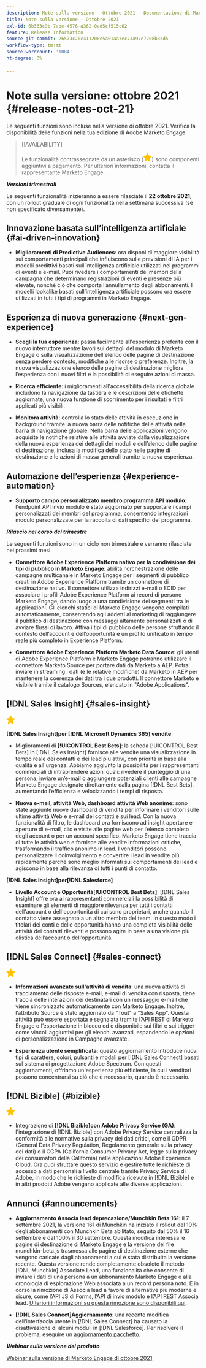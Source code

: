 ```yaml
---
description: Note sulla versione - Ottobre 2021 - Documentazione di Marketo - Documentazione del prodotto
title: Note sulla versione - Ottobre 2021
exl-id: 6b363c9b-7abe-4576-a362-0ad5cf515c02
feature: Release Information
source-git-commit: 26573c20c411208e5a01aa7ec73a97e7208b35d5
workflow-type: tm+mt
source-wordcount: '1084'
ht-degree: 0%

---
```


# Note sulla versione: ottobre 2021 {#release-notes-oct-21}

Le seguenti funzioni sono incluse nella versione di ottobre 2021. Verifica la disponibilità delle funzioni nella tua edizione di Adobe Marketo Engage.

>[!AVAILABILITY]
>
>Le funzionalità contrassegnate da un asterisco (![](assets/yellow-star.png)) sono componenti aggiuntivi a pagamento. Per ulteriori informazioni, contatta il rappresentante Marketo Engage.

**_Versioni trimestrali_**

Le seguenti funzionalità inizieranno a essere rilasciate il **22 ottobre 2021**, con un rollout graduale di ogni funzionalità nella settimana successiva (se non specificato diversamente).

## Innovazione basata sull’intelligenza artificiale {#ai-driven-innovation}

* **Miglioramenti di Predictive Audiences**: ora disponi di maggiore visibilità sui comportamenti principali che influiscono sulle previsioni di IA per i modelli predittivi basati sull’intelligenza artificiale utilizzati nei programmi di eventi e e-mail. Puoi rivedere i comportamenti dei membri della campagna che determinano registrazioni di eventi e presenze più elevate, nonché ciò che comporta l’annullamento degli abbonamenti. I modelli lookalike basati sull’intelligenza artificiale possono ora essere utilizzati in tutti i tipi di programmi in Marketo Engage.

## Esperienza di nuova generazione {#next-gen-experience}

* **Scegli la tua esperienza**: passa facilmente all&#39;esperienza preferita con il nuovo interruttore mentre lavori sui dettagli del modulo di Marketo Engage o sulla visualizzazione dell&#39;elenco delle pagine di destinazione senza perdere contesto, modifiche alle risorse o preferenze. Inoltre, la nuova visualizzazione elenco delle pagine di destinazione migliora l’esperienza con i nuovi filtri e la possibilità di eseguire azioni di massa.

* **Ricerca efficiente**: i miglioramenti all&#39;accessibilità della ricerca globale includono la navigazione da tastiera e le descrizioni delle etichette aggiornate, una nuova funzione di scorrimento per i risultati e filtri applicati più visibili.

* **Monitora attività**: controlla lo stato delle attività in esecuzione in background tramite la nuova barra delle notifiche delle attività nella barra di navigazione globale. Nella barra delle applicazioni vengono acquisite le notifiche relative alle attività avviate dalla visualizzazione della nuova esperienza dei dettagli dei moduli e dell’elenco delle pagine di destinazione, inclusa la modifica dello stato nelle pagine di destinazione e le azioni di massa generali tramite la nuova esperienza.

## Automazione dell’esperienza {#experience-automation}

* **Supporto campo personalizzato membro programma API modulo**: l&#39;endpoint API invio modulo è stato aggiornato per supportare i campi personalizzati dei membri del programma, consentendo integrazioni modulo personalizzate per la raccolta di dati specifici del programma.

**_Rilascio nel corso del trimestre_**

Le seguenti funzioni sono in un ciclo non trimestrale e verranno rilasciate nei prossimi mesi.

* **Connettore Adobe Experience Platform nativo per la condivisione dei tipi di pubblico in Marketo Engage**: abilita l&#39;orchestrazione delle campagne multicanale in Marketo Engage per i segmenti di pubblico creati in Adobe Experience Platform tramite un connettore di destinazione nativo. Il connettore utilizza indirizzi e-mail o ECID per associare i profili Adobe Experience Platform ai record di persone Marketo Engage, dando luogo a una condivisione dei segmenti tra le applicazioni. Gli elenchi statici di Marketo Engage vengono compilati automaticamente, consentendo agli addetti al marketing di raggiungere il pubblico di destinazione con messaggi altamente personalizzati o di avviare flussi di lavoro. Attiva i tipi di pubblico delle persone sfruttando il contesto dell’account e dell’opportunità e un profilo unificato in tempo reale più completo in Experience Platform.

* **Connettore Adobe Experience Platform Marketo Data Source**: gli utenti di Adobe Experience Platform e Marketo Engage potranno utilizzare il connettore Marketo Source per portare dati da Marketo a AEP. Potrai inviare in streaming i dati (e le relative modifiche) da Marketo in AEP per mantenere la coerenza dei dati tra i due prodotti. Il connettore Marketo è visibile tramite il catalogo Sources, elencato in &quot;Adobe Applications&quot;.

## [!DNL Sales Insight] {#sales-insight}

![(stella)](assets/yellow-star.png)

**[!DNL Sales Insight]per [!DNL Microsoft Dynamics 365] vendite**

* Miglioramenti di **[!UICONTROL Best Bets]**: la scheda [!UICONTROL Best Bets] in [!DNL Sales Insight] fornisce alle vendite una visualizzazione in tempo reale dei contatti e dei lead più attivi, con priorità in base alla qualità e all&#39;urgenza. Abbiamo aggiunto la possibilità per i rappresentanti commerciali di intraprendere azioni quali: rivedere il punteggio di una persona, inviare un’e-mail o aggiungere potenziali clienti alle campagne Marketo Engage designate direttamente dalla pagina [!DNL Best Bets], aumentando l’efficienza e velocizzando i tempi di risposta.

* **Nuova e-mail, attività Web, dashboard attività Web anonime**: sono state aggiunte nuove dashboard di vendita per informare i venditori sulle ultime attività Web e e-mail dei contatti e sui lead. Con la nuova funzionalità di filtro, le dashboard ora forniscono ad insight aperture e aperture di e-mail, clic e visite alle pagine web per l’elenco completo degli account o per un account specifico. Marketo Engage tiene traccia di tutte le attività web e fornisce alle vendite informazioni critiche, trasformando il traffico anonimo in lead. I venditori possono personalizzare il coinvolgimento e convertire i lead in vendite più rapidamente perché sono meglio informati sui comportamenti dei lead e agiscono in base alla rilevanza di tutti i punti di contatto.

**[!DNL Sales Insight]per[!DNL Salesforce]**

* **Livello Account e Opportunità[!UICONTROL Best Bets]**: [!DNL Sales Insight] offre ora ai rappresentanti commerciali la possibilità di esaminare gli elementi di maggiore rilevanza per tutti i contatti dell&#39;account o dell&#39;opportunità di cui sono proprietari, anche quando il contatto viene assegnato a un altro membro del team. In questo modo i titolari dei conti e delle opportunità hanno una completa visibilità delle attività dei contatti rilevanti e possono agire in base a una visione più olistica dell’account o dell’opportunità.

## [!DNL Sales Connect] {#sales-connect}

![(stella)](assets/yellow-star.png)

* **Informazioni avanzate sull&#39;attività di vendita**: una nuova attività di tracciamento delle risposte e-mail, e-mail di vendita con risposta, tiene traccia delle interazioni dei destinatari con un messaggio e-mail che viene sincronizzato automaticamente con Marketo Engage. Inoltre, l’attributo Source è stato aggiornato da &quot;Tout&quot; a &quot;Sales App&quot;. Questa attività può essere esportata e segnalata tramite l’API REST di Marketo Engage o l’esportazione in blocco ed è disponibile sui filtri e sui trigger come vincoli aggiuntivi per gli elenchi avanzati, espandendo le opzioni di personalizzazione in Campagne avanzate.

* **Esperienza utente semplificata**: questo aggiornamento introduce nuovi tipi di carattere, colori, pulsanti e modali per [!DNL Sales Connect] basati sul sistema di progettazione Adobe Spectrum. Con questi aggiornamenti, offriamo un&#39;esperienza più efficiente, in cui i venditori possono concentrarsi su ciò che è necessario, quando è necessario.

## [!DNL Bizible] {#bizible}

![](assets/yellow-star.png)

* Integrazione di **[!DNL Bizible]con Adobe Privacy Service (GA)**: l&#39;integrazione di [!DNL Bizible] con Adobe Privacy Service centralizza la conformità alle normative sulla privacy dei dati critici, come il GDPR (General Data Privacy Regulation, Regolamento generale sulla privacy dei dati) o il CCPA (California Consumer Privacy Act, legge sulla privacy dei consumatori della California) nelle applicazioni Adobe Experience Cloud. Ora puoi sfruttare questo servizio e gestire tutte le richieste di accesso a dati personali a livello centrale tramite Privacy Service di Adobe, in modo che le richieste di modifica ricevute in [!DNL Bizible] e in altri prodotti Adobe vengano applicate alle diverse applicazioni.

## Annunci {#announcements}

* **Aggiornamento Associa lead deprecazione/Munchkin Beta 161**: il 7 settembre 2021, la versione 161 di Munchkin ha iniziato il rollout del 10% degli abbonamenti con Munchkin Beta abilitato, seguito dal 50% il 16 settembre e dal 100% il 30 settembre. Questa modifica interessa le pagine di destinazione di Marketo Engage e la versione del file munchkin-beta.js trasmessa alle pagine di destinazione esterne che vengono caricate dagli abbonamenti a cui è stata distribuita la versione recente. Questa versione rende completamente obsoleto il metodo [!DNL Munchkin] Associate Lead, una funzionalità che consente di inviare i dati di una persona a un abbonamento Marketo Engage e alla cronologia di esplorazione Web associata a un record persona noto. È in corso la rimozione di Associa lead a favore di alternative più moderne e sicure, come l’API JS di Forms, l’API di invio modulo e l’API REST Associa lead. [Ulteriori informazioni su questa rimozione sono disponibili qui](https://developers.marketo.com/blog/deprecation-of-munchkin-associate-lead-method/).

* **[!DNL Sales Connect]Aggiornamento**: una recente modifica dell&#39;interfaccia utente in [!DNL Sales Connect] ha causato la disattivazione di alcuni moduli in [!DNL Salesforce]. Per risolvere il problema, eseguire un [aggiornamento pacchetto](/help/marketo/product-docs/marketo-sales-connect/crm/salesforce-customization/sales-connect-customizations-for-crm.md).

**_Webinar sulla versione del prodotto_**

[Webinar sulla versione di Marketo Engage di ottobre 2021](https://engage.marketo.com/October_Release_Webinar_On-Demand.html)
